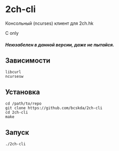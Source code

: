 # 2ch-cli
Консольный (ncurses) клиент для 2ch.hk

C only

##### Неюзабелен в данной версии, даже не пытайся.

## Зависимости
```
libcurl
ncursesw
```
## Установка
```
cd /path/to/repo
git clone https://github.com/bcskda/2ch-cli
cd 2ch-cli
make
```
## Запуск
```
./2ch-cli
```
